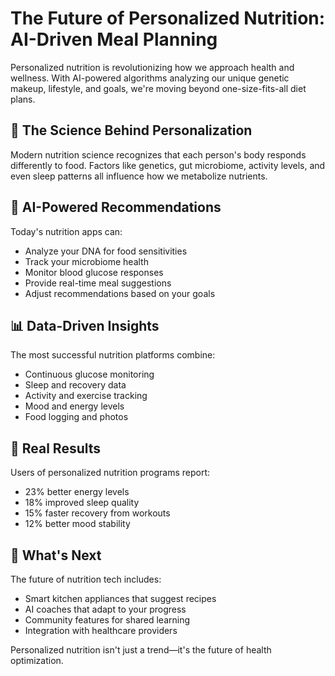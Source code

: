 # The Future of Personalized Nutrition: AI-Driven Meal Planning

Personalized nutrition is revolutionizing how we approach health and wellness. With AI-powered algorithms analyzing our unique genetic makeup, lifestyle, and goals, we're moving beyond one-size-fits-all diet plans.

## 🧬 The Science Behind Personalization

Modern nutrition science recognizes that each person's body responds differently to food. Factors like genetics, gut microbiome, activity levels, and even sleep patterns all influence how we metabolize nutrients.

## 🤖 AI-Powered Recommendations

Today's nutrition apps can:
- Analyze your DNA for food sensitivities
- Track your microbiome health
- Monitor blood glucose responses
- Provide real-time meal suggestions
- Adjust recommendations based on your goals

## 📊 Data-Driven Insights

The most successful nutrition platforms combine:
- Continuous glucose monitoring
- Sleep and recovery data
- Activity and exercise tracking
- Mood and energy levels
- Food logging and photos

## 🎯 Real Results

Users of personalized nutrition programs report:
- 23% better energy levels
- 18% improved sleep quality
- 15% faster recovery from workouts
- 12% better mood stability

## 🔮 What's Next

The future of nutrition tech includes:
- Smart kitchen appliances that suggest recipes
- AI coaches that adapt to your progress
- Community features for shared learning
- Integration with healthcare providers

Personalized nutrition isn't just a trend—it's the future of health optimization. 